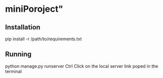 # miniPoroject" 


## Installation
pip install -r /path/to/requirements.txt

## Running
python manage.py runserver
Ctrl Click on the local server link poped in the terminal
